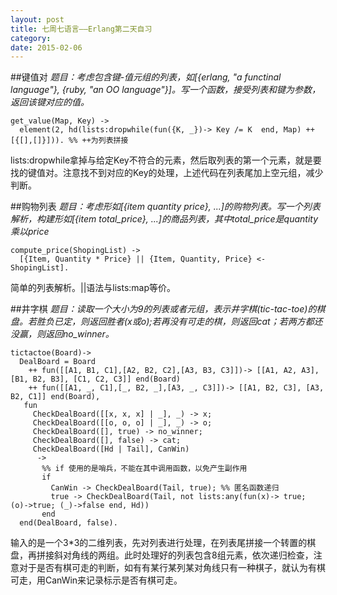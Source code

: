 ```yaml
---
layout: post
title: 七周七语言——Erlang第二天自习
category: 
date: 2015-02-06
---
```


##键值对
*题目：考虑包含键-值元组的列表，如[{erlang, "a functinal language"}, {ruby, "an OO language"}]。写一个函数，接受列表和键为参数，返回该键对应的值。*

    get_value(Map, Key) ->
      element(2, hd(lists:dropwhile(fun({K, _})-> Key /= K  end, Map) ++ [{[],[]}])). %% ++为列表拼接
	  
<!-- more -->

lists:dropwhile拿掉与给定Key不符合的元素，然后取列表的第一个元素，就是要找的键值对。注意找不到对应的Key的处理，上述代码在列表尾加上空元组，减少判断。

##购物列表
*题目：考虑形如[{item quantity price}, ...]的购物列表。写一个列表解析，构建形如[{item total_price}, ...]的商品列表，其中total_price是quantity乘以price*

    compute_price(ShopingList) ->
      [{Item, Quantity * Price} || {Item, Quantity, Price} <- ShopingList].
      
	  
简单的列表解析。\|\|语法与lists:map等价。
      
##井字棋
*题目：读取一个大小为9的列表或者元组，表示井字棋(tic-tac-toe)的棋盘。若胜负已定，则返回胜者(x或o);若再没有可走的棋，则返回cat；若两方都还没赢，则返回no_winner。*

    tictactoe(Board)->
      DealBoard = Board
        ++ fun([[A1, B1, C1],[A2, B2, C2],[A3, B3, C3]])-> [[A1, A2, A3], [B1, B2, B3], [C1, C2, C3]] end(Board)
        ++ fun([[A1, _, C1],[_, B2, _],[A3, _, C3]])-> [[A1, B2, C3], [A3, B2, C1]] end(Board),
       fun
         CheckDealBoard([[x, x, x] | _], _) -> x;
         CheckDealBoard([[o, o, o] | _], _) -> o;
         CheckDealBoard([], true) -> no_winner;
         CheckDealBoard([], false) -> cat;
         CheckDealBoard([Hd | Tail], CanWin)
          ->
           %% if 使用的是哨兵，不能在其中调用函数，以免产生副作用
           if
             CanWin -> CheckDealBoard(Tail, true); %% 匿名函数递归
             true -> CheckDealBoard(Tail, not lists:any(fun(x)-> true; (o)->true; (_)->false end, Hd))
           end
      end(DealBoard, false).
      
输入的是一个3*3的二维列表，先对列表进行处理，在列表尾拼接一个转置的棋盘，再拼接斜对角线的两组。此时处理好的列表包含8组元素，依次递归检查，注意对于是否有棋可走的判断，如有有某行某列某对角线只有一种棋子，就认为有棋可走，用CanWin来记录标示是否有棋可走。

